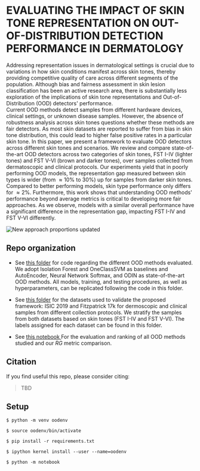 # EVALUATING THE IMPACT OF SKIN TONE REPRESENTATION ON OUT-OF-DISTRIBUTION DETECTION PERFORMANCE IN DERMATOLOGY

Addressing representation issues in dermatological settings is crucial due to variations in how skin conditions manifest across skin tones, thereby providing competitive quality of care across different segments of the population. Although bias and fairness assessment in skin lesion classification has been an active research area, there is substantially less exploration of the implications of skin tone representations and Out-of-Distribution (OOD) detectors' performance.  
Current OOD methods detect samples from different hardware devices, clinical settings, or unknown disease samples. However, the absence of robustness analysis across skin tones questions whether these methods are fair detectors. 
As most skin datasets are reported to suffer from bias in skin tone distribution, this could lead to higher false positive rates in a particular skin tone.  In this paper, we present a framework to evaluate OOD detectors across different skin tones and scenarios.
We review and compare state-of-the-art OOD detectors across two categories of skin tones, FST I-IV (lighter tones) and FST V-VI (brown and darker tones), over samples collected from dermatoscopic and clinical protocols. 
Our experiments yield that in poorly performing OOD models, the representation gap measured between skin types is wider (from $\approx 10\%$ to $30\%$) up for samples from darker skin tones. Compared to better performing models, skin type performance only differs for $\approx 2\%$. Furthermore, this work shows that understanding  OOD methods' performance beyond average metrics is critical to developing more fair approaches. As we observe, models with a similar overall performance have a significant difference in the representation gap, impacting FST I-IV and FST V-VI differently.

![New approach proportions updated](https://github.com/assalaabnk/OOD-in-Dermatology/assets/61749380/b074961a-8bde-41d0-86be-2d056fd094fd)


## Repo organization

- See [this folder](https://github.com/assalaabnk/OOD-in-Dermatology/tree/d3d60f0c0f718db7a0cc600440fd38db87c9a831/OOD%20methods) for code regarding the different OOD methods evaluated. We adopt Isolation Forest and OneClassSVM as baselines and AutoEncoder, Neural Network Softmax, and ODIN as state-of-the-art OOD methods. All models, training, and testing procedures, as well as hyperparameters, can be replicated following the code in this folder.

- See [this folder](https://github.com/assalaabnk/OOD-in-Dermatology/tree/c24a33db1b3de81a9d380e16aa10942ebf2e4545/data) for the datasets used to validate the proposed framework: ISIC 2019 and Fitzpatrick 17k for dermoscopic and clinical samples from different collection protocols. We stratify the samples from both datasets based on skin tones (FST I-IV and FST V-VI). The labels assigned for each dataset can be found in this folder.

- See [this notebook ](https://github.com/assalaabnk/OOD-in-Dermatology/blob/582777c4ebc0428c5ce0684f91a68bd21add94df/OOD%20methods/RG___Evaluation.ipynb) For the evaluation and ranking of all OOD methods studied and our $RG$ metric comparison.

## Citation

If you find useful this repo, please consider citing:
> TBD

## Setup 

`$ python -m venv oodenv`

`$ source oodenv/bin/activate`

`$ pip install -r requirements.txt`

`$ ipython kernel install --user --name=oodenv`

`$ python -m notebook`
